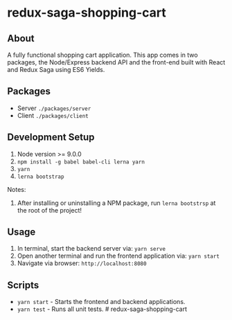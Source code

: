 # redux-saga-shopping-cart

## About
A fully functional shopping cart application. This app comes in two packages, the Node/Express backend API and the 
front-end built with React and Redux Saga using ES6 Yields.

## Packages
- Server `./packages/server`
- Client `./packages/client`

## Development Setup
1. Node version >= 9.0.0
2. `npm install -g babel babel-cli lerna yarn`
3. `yarn`
4. `lerna bootstrap`

Notes: 
1. After installing or uninstalling a NPM package, run `lerna bootstrsp` at the root of the project!

## Usage
1. In terminal, start the backend server via:  `yarn serve`
2. Open another terminal and run the frontend application via: `yarn start`
3. Navigate via browser: `http://localhost:8080`

## Scripts
- `yarn start` - Starts the frontend and backend applications. 
- `yarn test` - Runs all unit tests.
#   r e d u x - s a g a - s h o p p i n g - c a r t  
 